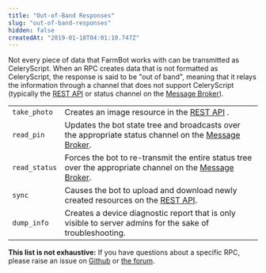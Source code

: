 ```yaml
---
title: "Out-of-Band Responses"
slug: "out-of-band-responses"
hidden: false
createdAt: "2019-01-18T04:01:10.747Z"
---
```

Not every piece of data that FarmBot works with can be transmitted as CeleryScript. When an RPC creates data that is not formatted as CeleryScript, the response is said to be "out of band", meaning that it relays the information through a channel that does not support CeleryScript (typically the [REST API](doc:rest-api) or status channel on the [Message Broker](doc:message-broker)).

|                              |                              |
|------------------------------|------------------------------|
|`take_photo`                  |Creates an image resource in the [REST API](doc:rest-api) .
|`read_pin`                    |Updates the bot state tree and broadcasts over the appropriate status channel on the [Message Broker](doc:message-broker).
|`read_status`                 |Forces the bot to re-transmit the entire status tree over the appropriate channel on the [Message Broker](doc:message-broker).
|`sync`                        |Causes the bot to upload and download newly created resources on the [REST API](doc:rest-api).
|`dump_info`                   |Creates a device diagnostic report that is only visible to server admins for the sake of troubleshooting.



__This list is not exhaustive:__
If you have questions about a specific RPC, please raise an issue on [Github](https://www.github.com/farmbot) or [the forum](https://forum.farmbot.org/).

